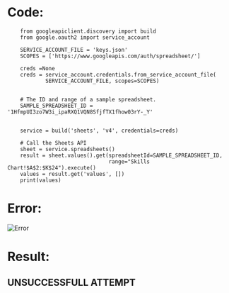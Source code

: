 # Code:

        from googleapiclient.discovery import build
        from google.oauth2 import service_account

        SERVICE_ACCOUNT_FILE = 'keys.json'
        SCOPES = ['https://www.googleapis.com/auth/spreadsheet/']

        creds =None
        creds = service_account.credentials.from_service_account_file(
                SERVICE_ACCOUNT_FILE, scopes=SCOPES)


        # The ID and range of a sample spreadsheet.
        SAMPLE_SPREADSHEET_ID = '1HfmpUI3zo7W3i_ipaRXQ1VQN8SfjfTX1fhow03rY-_Y'


        service = build('sheets', 'v4', credentials=creds)

        # Call the Sheets API
        sheet = service.spreadsheets()
        result = sheet.values().get(spreadsheetId=SAMPLE_SPREADSHEET_ID,
                                    range="Skills Chart!$A$2:$K$24").execute()
        values = result.get('values', [])
        print(values)

# Error:

![Error](https://user-images.githubusercontent.com/55484239/114898732-0128c500-9e30-11eb-8242-9c52c874f6cc.JPG)

# Result:
## **UNSUCCESSFULL ATTEMPT**

